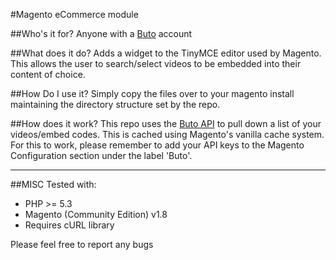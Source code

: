 #Magento eCommerce module

##Who's it for?
Anyone with a [Buto](http://buto.tv "Online Video Platform") account

##What does it do?
Adds a widget to the TinyMCE editor used by Magento. This allows the user to search/select videos to be embedded into their content of choice.

##How Do I use it?
Simply copy the files over to your magento install maintaining the directory structure set by the repo.

##How does it work?
This repo uses the [Buto API](http://docs.buto.tv "Online Video Platform") to pull down a list of your videos/embed codes. This is cached using Magento's vanilla cache system. For this to work, please remember to add your API keys to the Magento Configuration section under the label 'Buto'.

---

##MISC
Tested with:
*   PHP >= 5.3
*   Magento (Community Edition) v1.8
*   Requires cURL library

Please feel free to report any bugs